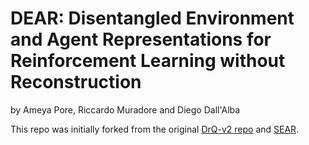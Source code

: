 # DEAR: Disentangled Environment and Agent Representations for Reinforcement Learning without Reconstruction

by Ameya Pore, Riccardo Muradore and Diego Dall'Alba

This repo was initially forked from the original [DrQ-v2 repo](https://github.com/facebookresearch/drqv2) and [SEAR](https://github.com/sear-rl/sear-rl).
